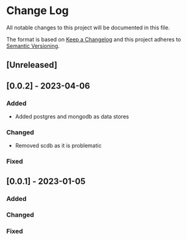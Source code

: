 # Change Log

All notable changes to this project will be documented in this file.

The format is based on [Keep a Changelog](http://keepachangelog.com/)
and this project adheres to [Semantic Versioning](http://semver.org/).

## [Unreleased]

## [0.0.2] - 2023-04-06

### Added

- Added postgres and mongodb as data stores

### Changed

- Removed scdb as it is problematic

### Fixed

## [0.0.1] - 2023-01-05

### Added

### Changed

### Fixed
